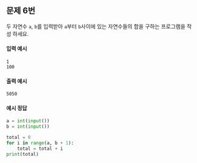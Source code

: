 ## 문제 6번
두 자연수 `a`, `b`를 입력받아 `a`부터 `b`사이에 있는 자연수들의 합을 구하는 프로그램을 작성 하세요.

#### 입력 예시
```
1
100
```

#### 출력 예시
```
5050
```

#### 예시 정답
```python
a = int(input())
b = int(input())

total = 0
for i in range(a, b + 1):
    total = total + i
print(total)
```
